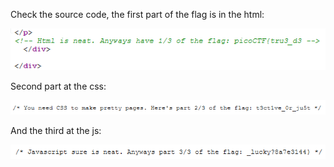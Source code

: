 Check the source code, the first part of the flag is in the html:

![image1](/images/picoctf2019-insepctor/insepctor1.png)

Second part at the css:

![image2](/images/picoctf2019-insepctor/insepctor2.png)

And the third at the js:

![image3](/images/picoctf2019-insepctor/insepctor3.png)
